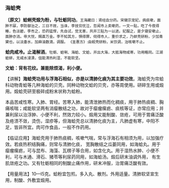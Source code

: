 ### 海蛤壳

**〔原文〕蛤蜊壳煅为粉，与牡蛎同功**。<small>王海藏曰：肾经血分药。宋徽宗宠妃，病痰嗽，面肿不寐，李防御治之，三日不效，当诛，李技穷忧泣，忽闻市上卖嗽药，一文一贴，吃了今夜得睡，色淡碧，李市之，恐药猛悍，先自试，觉无害，共并三贴为一以进。妃服之，是夕寝安嗽止，面肿亦消。帝大悦，赐直万金。李不知其方，惧得罪，伺得市人，重价求之，乃蚌壳研粉，少加青黛也，以淡齑水，加麻油数滴，调服。 《圣惠方》:由蚬壳研粉，米饮调，治咳嗽不止。</small>

**蛤肉咸冷。止渴解酒**。<small>牡蛎、蛤唎、海蛤、文蛤，并出大海，大抵海物咸寒，功用略同。江湖蛤蚌，无咸水浸漬，伹能清热利湿，不能软坚。</small>

**文蛤：背有花纹。兼能除烦渴，利小便。**

【讲解】**海蛤壳功用与浮海石相似，亦是以清肺化痰为其主要功效**。海蛤壳为帘蛤科动物青蛤等几种海蛤的贝壳。同种动物文蛤的贝壳，亦等周使用。研碎生用或煅用。煅蛤壳研至极碎成粉末状称为蛤粉。	

本品苦咸性寒。入肺、胃经。苦寒入肺，能清泄肺热而化稠痰，用于肺热痰稠、胸痛咳喘；咸能软坚两有消瘿散结之功，故对于瘿瘤瘰疬、痰核等证，亦常应用；并兼利尿以治浮肿、小便不利，然效力较小。煅用又能制酸、敛疮，可用于胃痛泛酸及疮溃不敛，烫伤，湿疹等，但海蛤壳总以清肺化痰为主，凡肺虚有寒，中阳不足，皆非所宜。肉可作食品，一般不作药用。

【临证应用】海蛤壳用于肺热痰稠，咳嗽气喘，常与浮海石有相须为用，以加强疗效。若痰热积结胸痛，则常与清肺化痰， 宽胸散结之瓜蒌同用，如海蛤丸。用于瘿瘤瘰疬，可与昆布、海藻、瓦楞子等合用，如含化丸。用于湿热水肿、小便不利，可与木通、滑石、猪苓等利尿药同用，如海蛤汤。煅后研末油调外用， 有生肌敛疮之功。又有牡蛎相同的制酸止痛作用，研末冲服，治胃痛泛酸有效。	

【用量用法】10—I5克。蛤粉宜包煎。多入丸、散剂。外用适量。清肺软坚宣生用，制酸、外敷宜煅用。
